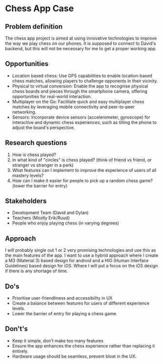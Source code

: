 # Chess App Case

## Problem definition

The chess app project is aimed at using innovative technologies to improve the way we play chess on our phones. It is supposed to connect to David's backend, but this will not be necessary for me to get a proper working app.

## Opportunities

- Location based chess: Use GPS capabilities to enable location-based chess matches, allowing players to challenge opponents in their vicinity.
- Physical to virtual conversion: Enable the app to recognise physical chess boards and pieces through the smartphone camera, offering opportunities for real-world interaction.
- Multiplayer on the Go: Facilitate quick and easy multiplayer chess matches by leveraging mobile connectivity and peer-to-peer networking.
- Sensors: Incorporate device sensors (accelerometer, gyroscope) for interactive and dynamic chess experiences, such as tilting the phone to adjust the board's perspective.

## Research questions

1. How is chess played?
2. In what kind of "circles" is chess played? (think of friend vs friend, or stranger vs stranger in a park)
3. What features can I implement to improve the experience of users of all mastery levels?
4. How can I make it easier for people to pick up a random chess game? (lower the barrier for entry)

## Stakeholders

- Development Team (David and Dylan)
- Teachers (Mostly Erik/Ruud)
- People who enjoy playing chess (in varying degrees)

## Approach

I will probably single out 1 or 2 very promising technologies and use this as the main features of the app.
I want to use a hybrid approach where I create a M3 (Material 3) based design for android and a HIG (Human Interface Guidelines) based design for iOS. Where I will put a focus on the iOS design if there is any shortage of time.

## Do's

- Prioritise user-friendliness and accessibility in UX
- Create a balance between features for users of different experience levels.
- Lower the barrier of entry for playing a chess game.

## Don't's

- Keep it simple, don't make too many features
- Ensure the app enhances the chess experience rather than replacing it entirely.
- Hardware usage should be seamless, prevent bloat in the UX.
